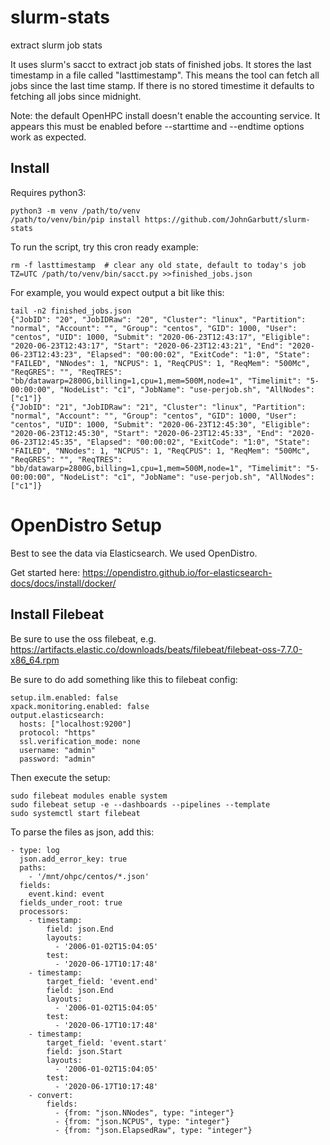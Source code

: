 # slurm-stats
extract slurm job stats

It uses slurm's sacct to extract job stats of finished jobs.
It stores the last timestamp in a file called "lasttimestamp".
This means the tool can fetch all jobs since the last time stamp.
If there is no stored timestime it defaults to fetching all jobs since midnight.

Note: the default OpenHPC install doesn't enable the accounting service.
It appears this must be enabled before --starttime and --endtime options work as expected.

## Install

Requires python3:

    python3 -m venv /path/to/venv
    /path/to/venv/bin/pip install https://github.com/JohnGarbutt/slurm-stats

To run the script, try this cron ready example:

    rm -f lasttimestamp  # clear any old state, default to today's job
    TZ=UTC /path/to/venv/bin/sacct.py >>finished_jobs.json

For example, you would expect output a bit like this:

    tail -n2 finished_jobs.json
    {"JobID": "20", "JobIDRaw": "20", "Cluster": "linux", "Partition": "normal", "Account": "", "Group": "centos", "GID": 1000, "User": "centos", "UID": 1000, "Submit": "2020-06-23T12:43:17", "Eligible": "2020-06-23T12:43:17", "Start": "2020-06-23T12:43:21", "End": "2020-06-23T12:43:23", "Elapsed": "00:00:02", "ExitCode": "1:0", "State": "FAILED", "NNodes": 1, "NCPUS": 1, "ReqCPUS": 1, "ReqMem": "500Mc", "ReqGRES": "", "ReqTRES": "bb/datawarp=2800G,billing=1,cpu=1,mem=500M,node=1", "Timelimit": "5-00:00:00", "NodeList": "c1", "JobName": "use-perjob.sh", "AllNodes": ["c1"]}
    {"JobID": "21", "JobIDRaw": "21", "Cluster": "linux", "Partition": "normal", "Account": "", "Group": "centos", "GID": 1000, "User": "centos", "UID": 1000, "Submit": "2020-06-23T12:45:30", "Eligible": "2020-06-23T12:45:30", "Start": "2020-06-23T12:45:33", "End": "2020-06-23T12:45:35", "Elapsed": "00:00:02", "ExitCode": "1:0", "State": "FAILED", "NNodes": 1, "NCPUS": 1, "ReqCPUS": 1, "ReqMem": "500Mc", "ReqGRES": "", "ReqTRES": "bb/datawarp=2800G,billing=1,cpu=1,mem=500M,node=1", "Timelimit": "5-00:00:00", "NodeList": "c1", "JobName": "use-perjob.sh", "AllNodes": ["c1"]}

# OpenDistro Setup

Best to see the data via Elasticsearch. We used OpenDistro.

Get started here:
https://opendistro.github.io/for-elasticsearch-docs/docs/install/docker/

## Install Filebeat

Be sure to use the oss filebeat, e.g.
https://artifacts.elastic.co/downloads/beats/filebeat/filebeat-oss-7.7.0-x86_64.rpm

Be sure to do add something like this to filebeat config:

    setup.ilm.enabled: false
    xpack.monitoring.enabled: false
    output.elasticsearch:
      hosts: ["localhost:9200"]
      protocol: "https"
      ssl.verification_mode: none
      username: "admin"
      password: "admin"

Then execute the setup:

    sudo filebeat modules enable system
    sudo filebeat setup -e --dashboards --pipelines --template
    sudo systemctl start filebeat

To parse the files as json, add this:

    - type: log
      json.add_error_key: true
      paths:
        - '/mnt/ohpc/centos/*.json'
      fields:
        event.kind: event
      fields_under_root: true
      processors:
        - timestamp:
            field: json.End
            layouts:
              - '2006-01-02T15:04:05'
            test:
              - '2020-06-17T10:17:48'
        - timestamp:
            target_field: 'event.end'
            field: json.End
            layouts:
              - '2006-01-02T15:04:05'
            test:
              - '2020-06-17T10:17:48'
        - timestamp:
            target_field: 'event.start'
            field: json.Start
            layouts:
              - '2006-01-02T15:04:05'
            test:
              - '2020-06-17T10:17:48'
        - convert:
            fields:
              - {from: "json.NNodes", type: "integer"}
              - {from: "json.NCPUS", type: "integer"}
              - {from: "json.ElapsedRaw", type: "integer"}

